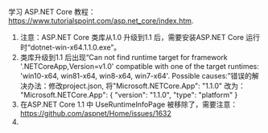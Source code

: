 学习 ASP.NET Core 教程：https://www.tutorialspoint.com/asp.net_core/index.htm.

1. 注意：ASP.NET Core 类库从1.0 升级到1.1 后，需要安装ASP.NET Core 运行时“dotnet-win-x64.1.1.0.exe”。
2. 类库升级到1.1 后出现“Can not find runtime target for framework '.NETCoreApp,Version=v1.0' compatible with one of the target runtimes: 'win10-x64, win81-x64, win8-x64, win7-x64'. Possible causes:”错误的解决办法：修改project.json, 将"Microsoft.NETCore.App": "1.1.0" 改为：
    "Microsoft.NETCore.App": {
      "version": "1.1.0",
      "type": "platform"
    }
3. 在ASP.NET Core 1.1 中 UseRuntimeInfoPage 被移除了，需要注意：https://github.com/aspnet/Home/issues/1632
4. 